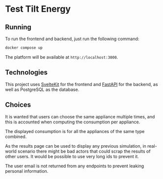 # Test Tilt Energy

## Running

To run the frontend and backend, just run the following command:

```bash
docker compose up
```

The platform will be available at `http://localhost:3000`.

## Technologies

This project uses [SvelteKit](https://kit.svelte.dev/) for the frontend
and [FastAPI](https://fastapi.tiangolo.com/) for the backend,
as well as PostgreSQL as the database.

## Choices

It is wanted that users can choose the same appliance multiple times,
and this is accounted when computing the consumption per appliance.

The displayed consumption is for all the appliances of the same type combined.

As the results page can be used to display any previous simulation,
in real-world scenario there might be bad actors that could
scrap the results of other users. It would be possible to use very
long ids to prevent it.

The user email is not returned from any endpoints to prevent leaking
personal information.

